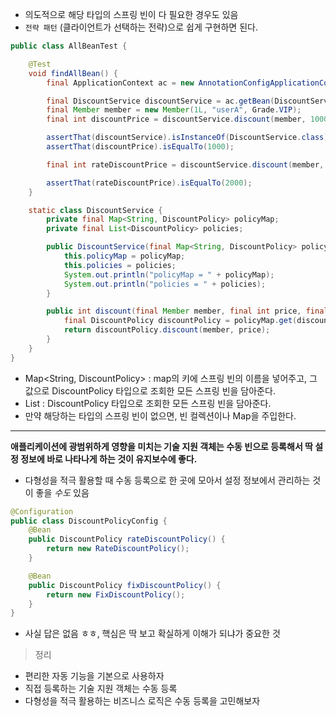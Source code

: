 - 의도적으로 해당 타입의 스프링 빈이 다 필요한 경우도 있음
- `전략 패턴` (클라이언트가 선택하는 전략)으로 쉽게 구현하면 된다.

```java
public class AllBeanTest {

    @Test
    void findAllBean() {
        final ApplicationContext ac = new AnnotationConfigApplicationContext(AutoAppConfig.class, DiscountService.class); // 스프링 빈에 등록

        final DiscountService discountService = ac.getBean(DiscountService.class);
        final Member member = new Member(1L, "userA", Grade.VIP);
        final int discountPrice = discountService.discount(member, 10000, "fixDiscountPolicy");

        assertThat(discountService).isInstanceOf(DiscountService.class);
        assertThat(discountPrice).isEqualTo(1000);

        final int rateDiscountPrice = discountService.discount(member, 20000, "rateDiscountPolicy");

        assertThat(rateDiscountPrice).isEqualTo(2000);
    }

    static class DiscountService {
        private final Map<String, DiscountPolicy> policyMap;
        private final List<DiscountPolicy> policies;

        public DiscountService(final Map<String, DiscountPolicy> policyMap, final List<DiscountPolicy> policies) {
            this.policyMap = policyMap;
            this.policies = policies;
            System.out.println("policyMap = " + policyMap);
            System.out.println("policies = " + policies);
        }

        public int discount(final Member member, final int price, final String discountCode) {
            final DiscountPolicy discountPolicy = policyMap.get(discountCode);
            return discountPolicy.discount(member, price);
        }
    }
}
```

- Map<String, DiscountPolicy> : map의 키에 스프링 빈의 이름을 넣어주고, 그 값으로 DiscountPolicy 타입으로 조회한 모든 스프링 빈을 담아준다.
- List<DiscountPolicy> : DiscountPolicy 타입으로 조회한 모든 스프링 빈을 담아준다.
- 만약 해당하는 타입의 스프링 빈이 없으면, 빈 컬렉션이나 Map을 주입한다.

---

**애플리케이션에 광범위하게 영향을 미치는 기술 지원 객체는 수동 빈으로 등록해서 딱 설정 정보에 바로 나타나게 하는 것이 유지보수에 좋다.**

- 다형성을 적극 활용할 때 수동 등록으로 한 곳에 모아서 설정 정보에서 관리하는 것이 좋을 *수도* 있음

```java
@Configuration
public class DiscountPolicyConfig {
    @Bean
    public DiscountPolicy rateDiscountPolicy() {
        return new RateDiscountPolicy();
    }

    @Bean
    public DiscountPolicy fixDiscountPolicy() {
        return new FixDiscountPolicy();
    }
}
```
- 사실 답은 없음 ㅎㅎ, 핵심은 딱 보고 확실하게 이해가 되냐가 중요한 것

> 정리
- 편리한 자동 기능을 기본으로 사용하자
- 직접 등록하는 기술 지원 객체는 수동 등록
- 다형성을 적극 활용하는 비즈니스 로직은 수동 등록을 고민해보자
